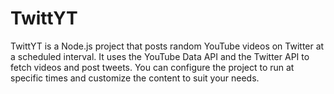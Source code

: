# TwittYT
 TwittYT is a Node.js project that posts random YouTube videos on Twitter at a scheduled interval. It uses the YouTube Data API and the Twitter API to fetch videos and post tweets. You can configure the project to run at specific times and customize the content to suit your needs.
